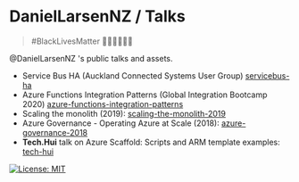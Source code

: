 # DanielLarsenNZ / Talks

> #BlackLivesMatter ✊🏾✊🏿✊🏽

@DanielLarsenNZ 's public talks and assets.

* Service Bus HA (Auckland Connected Systems User Group) [servicebus-ha](./servicebus-ha)
* Azure Functions Integration Patterns (Global Integration Bootcamp 2020) [azure-functions-integration-patterns](/azure-functions-integration-patterns)
* Scaling the monolith (2019): [scaling-the-monolith-2019](/scaling-the-monolith-2019)
* Azure Governance - Operating Azure at Scale (2018): [azure-governance-2018](/azure-governance-2018)
* **Tech.Hui** talk on Azure Scaffold: Scripts and ARM template examples: [tech-hui](/tech-hui)

[![License: MIT](https://img.shields.io/badge/License-MIT-yellow.svg)](/LICENSE)
